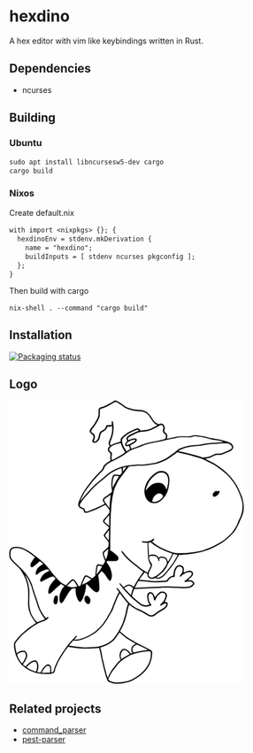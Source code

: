 # hexdino

A hex editor with vim like keybindings written in Rust.

## Dependencies
- ncurses

## Building

### Ubuntu

```Shell
sudo apt install libncursesw5-dev cargo
cargo build
```

### Nixos
Create default.nix
```Shell
with import <nixpkgs> {}; {
  hexdinoEnv = stdenv.mkDerivation {
    name = "hexdino";
    buildInputs = [ stdenv ncurses pkgconfig ];
  };  
}
```
Then build with cargo
```Shell
nix-shell . --command "cargo build"
```

## Installation
[![Packaging status](https://repology.org/badge/vertical-allrepos/hexdino.svg)](https://repology.org/project/hexdino/versions)

## Logo
![logo](https://raw.githubusercontent.com/Luz/hexdino/master/logo.png)

## Related projects
- [command_parser](https://github.com/Luz/command_parser)
- [pest-parser](https://github.com/pest-parser/pest)

